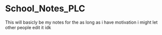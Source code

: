 # School_Notes_PLC
This will basicly be my notes for the as long as i have motivation i might let other people edit it idk
